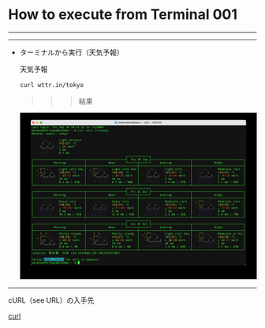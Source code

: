 # How to execute from Terminal 001

---

---

- ターミナルから実行（天気予報）
    
    天気予報
    
    ```bash
    curl wttr.in/tokyo
    ```
    
    >>> 結果
    
    ![IMGSS20210930](/assets/IMGSS20210930.jpg)
    

---

cURL（see URL）の入手先

[curl](https://curl.se)
